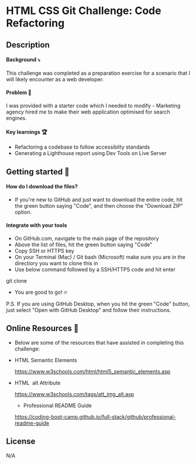 # HTML CSS Git Challenge: Code Refactoring

## Description

#### Background ⤵️

This challenge was completed as a preparation exercise for a scenario that I will likely encounter as a web developer.

#### Problem 🤔

I was provided with a starter code which I needed to modify - Marketing agency hired me to make their web application optimised for search engines.

#### Key learnings 🏆

- Refactoring a codebase to follow accessiblity standards
- Generating a Lighthouse report using Dev Tools on Live Server

## Getting started 🚨

#### How do I download the files?

- If you're new to GitHub and just want to download the entire code, hit the green button saying "Code", and then choose the "Download ZIP" option.

#### Integrate with your tools

- On GitHub.com, navigate to the main page of the repository
- Above the list of files, hit the green button saying "Code"
- Copy SSH or HTTPS key
- On your Terminal (Mac) / Git bash (Microsoft) make sure you are in the directiory you want to clone this in
- Use below command followed by a SSH/HTTPS code and hit enter

git clone

- You are good to go! 🔥

P.S. If you are using GitHub Desktop, when you hit the green "Code" button, just select "Open with GitHub Desktop" and follow their instructions.

## Online Resources 📖

- Below are some of the resources that have assisted in completing this challenge:

- HTML Semantic Elements

  https://www.w3schools.com/html/html5_semantic_elements.asp

- HTML <img> alt Attribute

  https://www.w3schools.com/tags/att_img_alt.asp

  - Professional README Guide

  https://coding-boot-camp.github.io/full-stack/github/professional-readme-guide

## License

N/A
